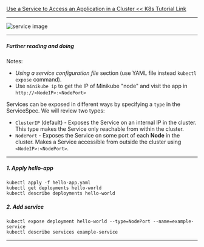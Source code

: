 [Use a Service to Access an Application in a Cluster << K8s Tutorial Link](https://kubernetes.io/docs/tasks/access-application-cluster/service-access-application-cluster/)
*********************************************************************
![service image](/img/service-k8s.png)
*********************************************************************

##### Further reading and doing
Notes: 

- _Using a service configuration file_ section (use YAML file instead `kubectl expose` command).
- Use `minikube ip` to get the IP of Minikube "node" and visit the app in `http://<NodeIP>:<NodePort>`

Services can be exposed in different ways by specifying a `type` in the ServiceSpec. We will review two types:

- `ClusterIP` (default) - Exposes the Service on an internal IP in the cluster. This type makes the Service only reachable from within the cluster.
- `NodePort` - Exposes the Service on some port of each **Node** in the cluster. Makes a Service accessible from outside the cluster using `<NodeIP>:<NodePort>`.
*********************************************************************
##### 1. Apply hello-app

```shell
kubectl apply -f hello-app.yaml
kubectl get deployments hello-world
kubectl describe deployments hello-world
```
##### 2. Add service  

```shell
kubectl expose deployment hello-world --type=NodePort --name=example-service
kubectl describe services example-service
```

*********************************************************************